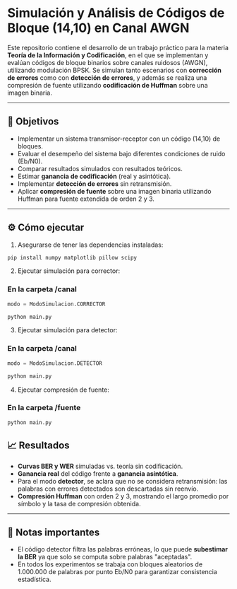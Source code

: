 # Simulación y Análisis de Códigos de Bloque (14,10) en Canal AWGN

Este repositorio contiene el desarrollo de un trabajo práctico para la materia **Teoría de la Información y Codificación**, en el que se implementan y evalúan códigos de bloque binarios sobre canales ruidosos (AWGN), utilizando modulación BPSK. Se simulan tanto escenarios con **corrección de errores** como con **detección de errores**, y además se realiza una compresión de fuente utilizando **codificación de Huffman** sobre una imagen binaria.

---

## 📌 Objetivos

- Implementar un sistema transmisor-receptor con un código (14,10) de bloques.
- Evaluar el desempeño del sistema bajo diferentes condiciones de ruido (Eb/N0).
- Comparar resultados simulados con resultados teóricos.
- Estimar **ganancia de codificación** (real y asintótica).
- Implementar **detección de errores** sin retransmisión.
- Aplicar **compresión de fuente** sobre una imagen binaria utilizando Huffman para fuente extendida de orden 2 y 3.

---


## ⚙️ Cómo ejecutar

1. Asegurarse de tener las dependencias instaladas:
```bash
pip install numpy matplotlib pillow scipy
```

2. Ejecutar simulación para corrector:
### En la carpeta /canal
```python
modo = ModoSimulacion.CORRECTOR
```
```bash
python main.py
```
3. Ejecutar simulación para detector:
### En la carpeta /canal
```python
modo = ModoSimulacion.DETECTOR
```
```bash
python main.py
```

4. Ejecutar compresión de fuente:
### En la carpeta /fuente
```bash
python main.py
```

## 📈 Resultados

- **Curvas BER y WER** simuladas vs. teoría sin codificación.
- **Ganancia real** del código frente a **ganancia asintótica**.
- Para el modo **detector**, se aclara que no se considera retransmisión: las palabras con errores detectados son descartadas sin reenvío.
- **Compresión Huffman** con orden 2 y 3, mostrando el largo promedio por símbolo y la tasa de compresión obtenida.

---

## 📌 Notas importantes

- El código detector filtra las palabras erróneas, lo que puede **subestimar la BER** ya que solo se computa sobre palabras "aceptadas".
- En todos los experimentos se trabaja con bloques aleatorios de 1.000.000 de palabras por punto Eb/N0 para garantizar consistencia estadística.

